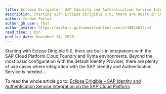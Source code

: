 ```yaml
---
title: Eclipse Dirigible – SAP Identity and Authentication Service Integration on the SAP Cloud Platform
description: Starting with Eclipse Dirigible 5.0, there are built-in integrations with the SAP Cloud Platform Cloud Foundry and Kyma environments.
author: Yordan Pavlov
author_gh_user: thuf
author_avatar: https://avatars.githubusercontent.com/u/4092083?v=4
read_time: 1 min
publish_date: November 24, 2020
---
```


Starting with Eclipse Dirigible 5.0, there are built-in integrations with the SAP Cloud Platform Cloud Foundry and Kyma environments. Beyond the most basic configuration with the default Identity Provider, there are plenty of use cases where integration with the SAP Identity and Authentication Service is needed ...


To read the whole article go to: [Eclipse Dirigible – SAP Identity and Authentication Service Integration on the SAP Cloud Platform](https://blogs.sap.com/2020/11/24/eclipse-dirigible-sap-identity-and-authentication-service-integration-on-the-sap-cloud-platform/)
